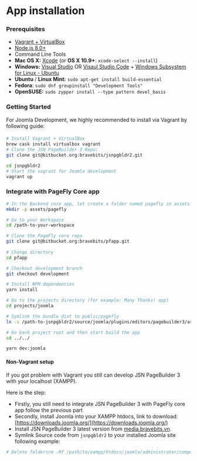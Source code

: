 # App installation



### Prerequisites

* [Vagrant + VirtualBox](http://sourabhbajaj.com/mac-setup/Vagrant/README.html)
* [Node.js 8.0+](http://nodejs.org/)
* Command Line Tools
* **Mac OS X:** [Xcode](https://itunes.apple.com/us/app/xcode/id497799835?mt=12) \(or **OS X 10.9+**: `xcode-select --install`\)
* **Windows:** [Visual Studio](https://www.visualstudio.com/products/visual-studio-community-vs) OR [Visaul Studio Code](https://code.visualstudio.com/) + [Windows Subsystem for Linux - Ubuntu](https://docs.microsoft.com/en-us/windows/wsl/install-win10)
* **Ubuntu** / **Linux Mint:** `sudo apt-get install build-essential`
* **Fedora**: `sudo dnf groupinstall "Development Tools"`
* **OpenSUSE:** `sudo zypper install --type pattern devel_basis`



### Getting Started

For Joomla Development, we highly recommended to install via Vagrant by following guide:

#### 

```bash
# Install Vagrant + VirtualBox
brew cask install virtualbox vagrant
# Clone the JSN PageBuilder 3 Repo:
git clone git@bitbucket.org:bravebits/jsnpgbldr2.git

cd jsnpgbldr2
# Start the vagrant for Joomla development
vagrant up
```

### Integrate with PageFly Core app

```bash
# In the Backend core app, let create a folder named pagefly in assets
mkdir -p assets/pagefly

# Go to your Workspace
cd /path-to-your-workspace

# Clone the PageFly core repo 
git clone git@bitbucket.org:bravebits/pfapp.git
 
# Change directory
cd pfapp

# Checkout development branch
git checkout development

# Install NPM dependencies
yarn install

# Go to the projects directory (for example: Many Thanks! app)
cd projects/joomla

# Symlink the bundle dist to public/pagefly
ln -s /path-to-jsnpgbldr2/source/joomla/plugins/editors/pagebuilder3/assets/app dist

# Go back project root and then start build the app
cd ../../

yarn dev:joomla
```

#### 

#### Non-Vagrant setup

If you got problem with Vagrant you still can develop JSN PageBuilder 3 with your localhost \(XAMPP\).

Here is the step:

* Firstly, you still need to integrate JSN PageBuilder 3 with PageFly core app follow the previous part
* Secondly, install Joomla into your XAMPP htdocs, link to download: [https://downloads.joomla.org/](https://downloads.joomla.org/)
* Install JSN PageBuilder 3 latest version from [media.bravebits.vn](http://media.bravebits.vn).
* Symlink Source code from `jsnpgbldr2` to your installed Joomla site following example:

```bash
# Delete foldersrm -Rf /path/to/xampp/htdocs/joomla/administrator/components/com_pagebuilder3rm -Rf /path/to/xampp/htdocs/joomla/plugins/editors/pagebuilder3rm -Rf /path/to/xampp/htdocs/joomla/plugins/content/pb3loadmodulerm -Rf /path/to/xampp/htdocs/joomla/plugins/system/pagebuilder3# Symlink foldersln -s /path/to/jsnpgbldr2/source/joomla/admin /path/to/xampp/htdocs/joomla/administrator/components/com_pagebuilder3ln -s /path/to/jsnpgbldr2/source/joomla/plugins/editors/pagebuilder3 /path/to/xampp/htdocs/joomla/plugins/editors/pagebuilder3ln -s /path/to/jsnpgbldr2/source/joomla/plugins/content/pb3loadmodule /path/to/xampp/htdocs/joomla/plugins/content/pb3loadmoduleln -s /path/to/jsnpgbldr2/source/joomla/plugins/system/pagebuilder3 /path/to/xampp/htdocs/joomla/plugins/system/pagebuilder3
```

